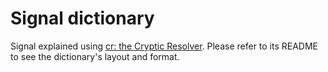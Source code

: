 # Signal dictionary

Signal explained using [cr: the Cryptic Resolver](https://github.com/cryptic-resolver/cr.rb). Please refer to its README to see the dictionary's layout and format.

<br>

